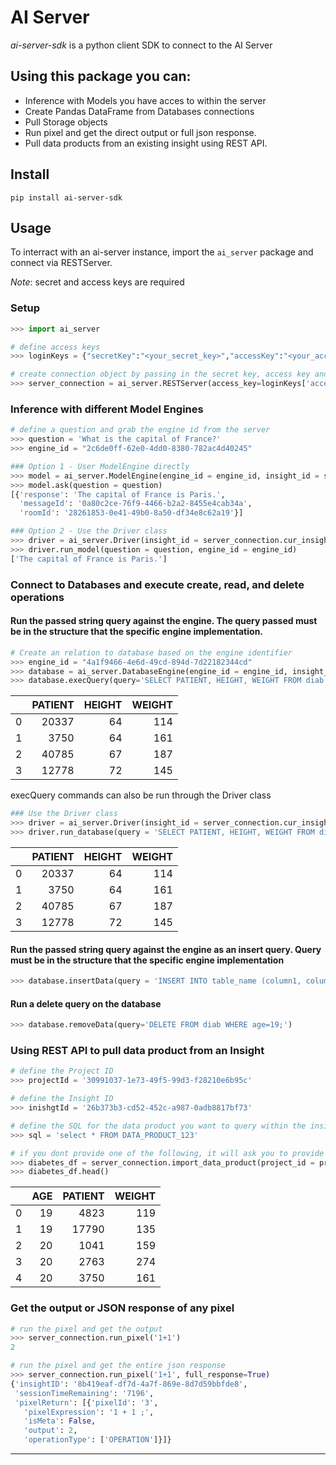 # **AI Server**

*ai-server-sdk* is a python client SDK to connect to the AI Server

## Using this package you can:

 - Inference with Models you have acces to within the server
 - Create Pandas DataFrame from Databases connections
 - Pull Storage objects
 - Run pixel and get the direct output or full json response.
 - Pull data products from an existing insight using REST API.

## **Install**

    pip install ai-server-sdk


## **Usage**

To interract with an ai-server instance, import the `ai_server` package and connect via RESTServer.

*Note*: secret and access keys are required


### Setup
```python
>>> import ai_server

# define access keys
>>> loginKeys = {"secretKey":"<your_secret_key>","accessKey":"<your_access_key>"}

# create connection object by passing in the secret key, access key and base url for the api
>>> server_connection = ai_server.RESTServer(access_key=loginKeys['accessKey'], secret_key=loginKeys['secretKey'], base='<Your deployed server Monolith URL>')
```

### Inference with different Model Engines
```python
# define a question and grab the engine id from the server
>>> question = 'What is the capital of France?'
>>> engine_id = "2c6de0ff-62e0-4dd0-8380-782ac4d40245"

### Option 1 - User ModelEngine directly
>>> model = ai_server.ModelEngine(engine_id = engine_id, insight_id = server_connection.cur_insight)
>>> model.ask(question = question)
[{'response': 'The capital of France is Paris.',
  'messageId': '0a80c2ce-76f9-4466-b2a2-8455e4cab34a',
  'roomId': '28261853-0e41-49b0-8a50-df34e8c62a19'}]

### Option 2 - Use the Driver class
>>> driver = ai_server.Driver(insight_id = server_connection.cur_insight)
>>> driver.run_model(question = question, engine_id = engine_id)
['The capital of France is Paris.']
```

### Connect to Databases and execute create, read, and delete operations

#### Run the passed string query against the engine.  The query passed must be in the structure that the specific engine implementation.
```python
# Create an relation to database based on the engine identifier
>>> engine_id = "4a1f9466-4e6d-49cd-894d-7d22182344cd"
>>> database = ai_server.DatabaseEngine(engine_id = engine_id, insight_id=a.cur_insight)
>>> database.execQuery(query='SELECT PATIENT, HEIGHT, WEIGHT FROM diab LIMIT 4')
```
|    |   PATIENT |   HEIGHT |   WEIGHT |
|---:|----------:|---------:|---------:|
|  0 |     20337 |       64 |      114 |
|  1 |      3750 |       64 |      161 |
|  2 |     40785 |       67 |      187 |
|  3 |     12778 |       72 |      145 |


execQuery commands can also be run through the Driver class
```python
### Use the Driver class
>>> driver = ai_server.Driver(insight_id = server_connection.cur_insight)
>>> driver.run_database(query = 'SELECT PATIENT, HEIGHT, WEIGHT FROM diab LIMIT 4', engine_id = engine_id)
```
|    |   PATIENT |   HEIGHT |   WEIGHT |
|---:|----------:|---------:|---------:|
|  0 |     20337 |       64 |      114 |
|  1 |      3750 |       64 |      161 |
|  2 |     40785 |       67 |      187 |
|  3 |     12778 |       72 |      145 |

#### Run the passed string query against the engine as an insert query. Query must be in the structure that the specific engine implementation
```python
>>> database.insertData(query = 'INSERT INTO table_name (column1, column2, column3, ...) VALUES (value1, value2, value3, ...)')
```

#### Run a delete query on the database
```python
>>> database.removeData(query='DELETE FROM diab WHERE age=19;')
```

### Using REST API to pull data product from an Insight
```python
# define the Project ID
>>> projectId = '30991037-1e73-49f5-99d3-f28210e6b95c'

# define the Insight ID
>>> inishgtId = '26b373b3-cd52-452c-a987-0adb8817bf73'

# define the SQL for the data product you want to query within the insight
>>> sql = 'select * FROM DATA_PRODUCT_123'

# if you dont provide one of the following, it will ask you to provide it via prompt
>>> diabetes_df = server_connection.import_data_product(project_id = projectId, insight_id = inishgtId, sql = sql)
>>> diabetes_df.head()
```
|    |   AGE |   PATIENT |   WEIGHT |
|---:|------:|----------:|---------:|
|  0 |    19 |      4823 |      119 |
|  1 |    19 |     17790 |      135 |
|  2 |    20 |      1041 |      159 |
|  3 |    20 |      2763 |      274 |
|  4 |    20 |      3750 |      161 |


### Get the output or JSON response of any pixel
```python
# run the pixel and get the output
>>> server_connection.run_pixel('1+1')
2

# run the pixel and get the entire json response
>>> server_connection.run_pixel('1+1', full_response=True)
{'insightID': '8b419eaf-df7d-4a7f-869e-8d7d59bbfde8',
 'sessionTimeRemaining': '7196',
 'pixelReturn': [{'pixelId': '3',
   'pixelExpression': '1 + 1 ;',
   'isMeta': False,
   'output': 2,
   'operationType': ['OPERATION']}]}
```

---